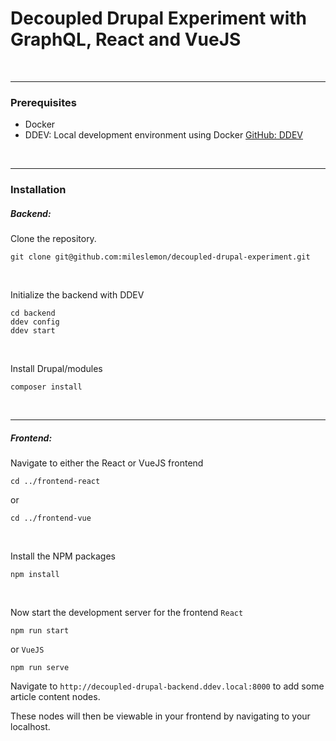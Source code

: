 # Decoupled Drupal Experiment with GraphQL, React and VueJS
<br>

---

### Prerequisites
- Docker
- DDEV: Local development environment using Docker 
[GitHub: DDEV](https://github.com/drud/ddev)
<br>

---

### Installation

##### Backend:

Clone the repository.
```
git clone git@github.com:mileslemon/decoupled-drupal-experiment.git
```
<br>

Initialize the backend with DDEV
```
cd backend
ddev config
ddev start
```
<br>

Install Drupal/modules
```
composer install
```
<br>

---

##### Frontend:

Navigate to either the React or VueJS frontend
```
cd ../frontend-react
```
or
```
cd ../frontend-vue
```
<br>

Install the NPM packages
```
npm install
```
<br>

Now start the development server for the frontend
`React`
```
npm run start
```
or
`VueJS`
```
npm run serve
```

Navigate to `http://decoupled-drupal-backend.ddev.local:8000` to add some article content nodes.

These nodes will then be viewable in your frontend by navigating to your localhost.

